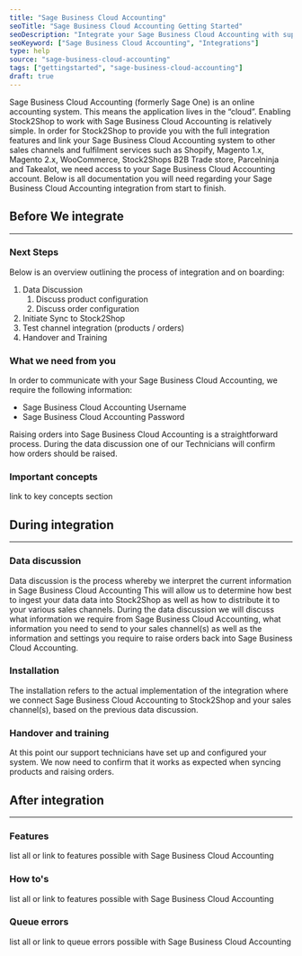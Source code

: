 ```yaml
---
title: "Sage Business Cloud Accounting"
seoTitle: "Sage Business Cloud Accounting Getting Started"
seoDescription: "Integrate your Sage Business Cloud Accounting with supported B2B and B2C Systems through Stock2Shop"
seoKeyword: ["Sage Business Cloud Accounting", "Integrations"]
type: help
source: "sage-business-cloud-accounting"
tags: ["gettingstarted", "sage-business-cloud-accounting"]
draft: true
---
```


Sage Business Cloud Accounting (formerly Sage One) is an online accounting system. 
This means the application lives in the “cloud”. Enabling Stock2Shop to work with Sage Business Cloud Accounting is relatively simple. 
In order for Stock2Shop to provide you with the full integration features and link your Sage Business Cloud Accounting system to other sales channels and fulfilment services such as 
Shopify, Magento 1.x, Magento 2.x, WooCommerce, Stock2Shops B2B Trade store, Parcelninja and Takealot, we need access to your Sage Business Cloud Accounting account.
Below is all documentation you will need regarding your Sage Business Cloud Accounting integration from start to finish.

## Before We integrate
***

### Next Steps
Below is an overview outlining the process of integration and on boarding:

1. Data Discussion
    1. Discuss product configuration
    2. Discuss order configuration
2. Initiate Sync to Stock2Shop
3. Test channel integration (products / orders)
4. Handover and Training

### What we need from you
In order to communicate with your Sage Business Cloud Accounting, we require the following information:

- Sage Business Cloud Accounting Username
- Sage Business Cloud Accounting Password

Raising orders into Sage Business Cloud Accounting is a straightforward process. 
During the data discussion one of our Technicians will confirm how orders should be raised.

### Important concepts 
link to key concepts section

## During integration
***

### Data discussion
Data discussion is the process whereby we interpret the current information in Sage Business Cloud Accounting
This will allow us to determine how best to ingest your data data into Stock2Shop as well as how to distribute it to your various sales channels.
During the data discussion we will discuss what information we require from Sage Business Cloud Accounting,
what information you need to send to your sales channel(s) as well as the information and settings you require to raise
orders back into Sage Business Cloud Accounting.

### Installation
The installation refers to the actual implementation of the integration where we connect Sage Business Cloud Accounting
to Stock2Shop and your sales channel(s), based on the previous data discussion.

### Handover and training
At this point our support technicians have set up and configured your system.
We now need to confirm that it works as expected when syncing products and raising orders.

## After integration
***

### Features
list all or link to features possible with Sage Business Cloud Accounting

### How to's
list all or link to features possible with Sage Business Cloud Accounting

### Queue errors
list all or link to queue errors possible with Sage Business Cloud Accounting


